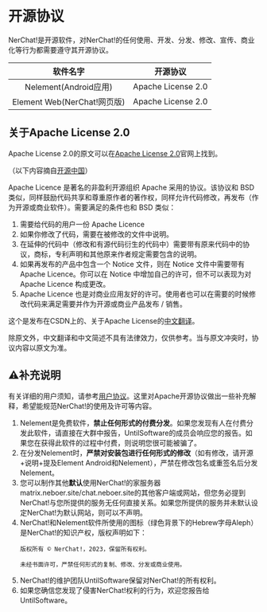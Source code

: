 # 开源协议

NerChat!是开源软件，对NerChat!的任何使用、开发、分发、修改、宣传、商业化等行为都需要遵守其开源协议。

| 软件名字|开源协议 |
| :----:            | :--------: |
|Nelement(Android应用)|Apache License 2.0|
|Element Web(NerChat!网页版)|Apache License 2.0|

## 关于Apache License 2.0

Apache License 2.0的原文可以在[Apache License 2.0](https://www.apache.org/licenses/LICENSE-2.0)官网上找到。

（以下内容摘自[开源中国](https://www.oschina.net/question/12_2828)）

Apache Licence 是著名的非盈利开源组织 Apache 采用的协议。该协议和 BSD 类似，同样鼓励代码共享和尊重原作者的著作权，同样允许代码修改，再发布（作为开源或商业软件）。需要满足的条件也和 BSD 类似：

1. 需要给代码的用户一份 Apache Licence
2. 如果你修改了代码，需要在被修改的文件中说明。
3. 在延伸的代码中（修改和有源代码衍生的代码中）需要带有原来代码中的协议，商标，专利声明和其他原来作者规定需要包含的说明。
4. 如果再发布的产品中包含一个 Notice 文件，则在 Notice 文件中需要带有 Apache Licence。你可以在 Notice 中增加自己的许可，但不可以表现为对 Apache Licence 构成更改。
5. Apache Licence 也是对商业应用友好的许可。使用者也可以在需要的时候修改代码来满足需要并作为开源或商业产品发布 / 销售。

这个是发布在CSDN上的、关于Apache License的[中文翻译](https://blog.csdn.net/liumiaocn/article/details/107360719)。

除原文外，中文翻译和中文简述不具有法律效力，仅供参考。当与原文冲突时，协议内容以原文为准。

## ⚠️补充说明

有关详细的用户须知，请参考[用户协议](terms-of-usage)。这里对Apache开源协议做出一些补充解释，希望能规范NerChat!的使用及许可等内容。

1. Nelement是免费软件，**禁止任何形式的付费分发**。如果您发现有人在付费分发此软件，请直接在大群中报告，UntilSoftware的成员会响应您的报告。如果您在获得此软件的过程中付费，则说明您很可能被骗了。
2. 在分发Nelement时，**严禁对安装包进行任何形式的修改**（如有修改，请开源+说明+提及Element Android和Nelement），严禁在修改包名或重签名后分发Nelement。
3. 您可以制作其他**默认**使用NerChat!的家服务器matrix.neboer.site/chat.neboer.site的其他客户端或网站，但您务必提到NerChat!与您所提供的服务无任何直接关系。如果您所提供的服务并未默认设定NerChat!为默认网站，则可以不声明。
4. NerChat!和Nelement软件所使用的图标（绿色背景下的Hebrew字母Aleph）是NerChat!的知识产权，版权声明如下：
    ```
    版权所有 © NerChat!，2023，保留所有权利。

    未经书面许可，严禁任何形式的复制、修改、分发或商业使用。
    ```
5. NerChat!的维护团队UntilSoftware保留对NerChat!的所有权利。
6. 如果您确信您发现了侵害NerChat!权利的行为，欢迎您报告给UntilSoftware。